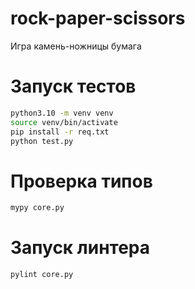 # rock-paper-scissors
Игра камень-ножницы бумага

# Запуск тестов
```bash
python3.10 -m venv venv
source venv/bin/activate
pip install -r req.txt
python test.py
```
# Проверка типов
```bash
mypy core.py
```
# Запуск линтера
```bash
pylint core.py
```